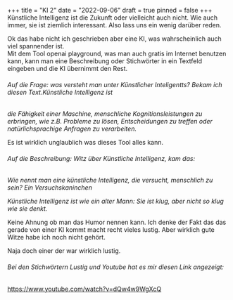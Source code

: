 +++
title = "KI 2"
date = "2022-09-06"
draft = true
pinned = false
+++
Künstliche Intelligenz ist die Zukunft oder vielleicht auch nicht. Wie auch immer, sie ist ziemlich interessant. Also lass uns ein wenig darüber reden.

Ok das habe nicht ich geschrieben aber eine KI, was wahrscheinlich auch viel spannender ist. \
Mit dem Tool openai playground, was man auch gratis im Internet benutzen kann, kann man eine Beschreibung oder Stichwörter in ein Textfeld eingeben und die KI übernimmt den Rest. 

###### Auf die Frage: was versteht man unter Künstlicher Inteligentts? Bekam ich diesen Text.Künstliche Intelligenz ist 

*die Fähigkeit einer Maschine, menschliche Kognitionsleistungen zu erbringen, wie z.B. Probleme zu lösen, Entscheidungen zu treffen oder natürlichsprachige Anfragen zu verarbeiten.*

Es ist wirklich unglaublich was dieses Tool alles kann. 

###### Auf die Beschreibung: Witz über Künstliche Intelligenz, kam das:

*Wie nennt man eine künstliche Intelligenz, die versucht, menschlich zu sein? Ein Versuchskaninchen* 

*Künstliche Intelligenz ist wie ein alter Mann: Sie ist klug, aber nicht so klug wie sie denkt.*

Keine Ahnung ob man das Humor nennen kann. Ich denke der Fakt das das gerade von einer KI kommt macht recht vieles lustig. Aber wirklich gute Witze habe ich noch nicht gehört.

Naja doch einer der war wirklich lustig. 

###### Bei den Stichwörtern Lustig und Youtube hat es mir diesen Link angezeigt:

https://www.youtube.com/watch?v=dQw4w9WgXcQ